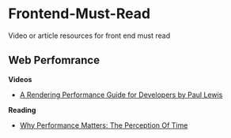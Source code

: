 # Frontend-Must-Read
Video or article resources for front end must read 

## Web Perfomrance 
__Videos__
- [A Rendering Performance Guide for Developers by Paul Lewis](https://www.youtube.com/watch?v=9xjpmpX4NJE)

__Reading__
- [Why Performance Matters: The Perception Of Time](http://www.smashingmagazine.com/2015/09/why-performance-matters-the-perception-of-time/)

